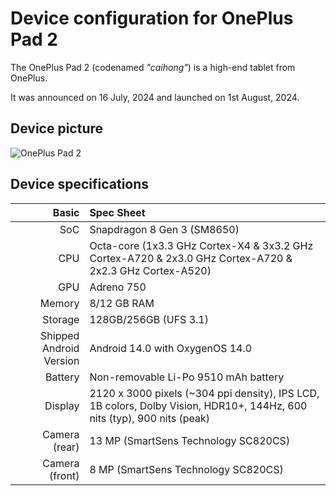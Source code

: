 Device configuration for OnePlus Pad 2
=========================================

The OnePlus Pad 2 (codenamed _"caihong"_) is a high-end tablet from OnePlus.

It was announced on 16 July, 2024 and launched on 1st August, 2024.

## Device picture

![OnePlus Pad 2](https://www.oneplus.com/content/dam/oasis/page/2024/nav/global/rainbow-nav1.png "OnePlus Pad 2")

## Device specifications

Basic   | Spec Sheet
-------:|:-------------------------
SoC     | Snapdragon 8 Gen 3 (SM8650)
CPU     | Octa-core (1x3.3 GHz Cortex-X4 & 3x3.2 GHz Cortex-A720 & 2x3.0 GHz Cortex-A720 & 2x2.3 GHz Cortex-A520)
GPU     | Adreno 750
Memory  | 8/12 GB RAM
Storage | 128GB/256GB (UFS 3.1)
Shipped Android Version | Android 14.0 with OxygenOS 14.0
Battery | Non-removable Li-Po 9510 mAh battery
Display | 2120 x 3000 pixels (~304 ppi density), IPS LCD, 1B colors, Dolby Vision, HDR10+, 144Hz, 600 nits (typ), 900 nits (peak)
Camera (rear) | 13 MP (SmartSens Technology SC820CS)
Camera (front) | 8 MP (SmartSens Technology SC820CS)
